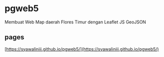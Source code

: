 # pgweb5
Membuat Web Map daerah Flores Timur dengan Leaflet JS GeoJSON

## pages
[https://syawaliniii.github.io/pgweb5/](https://syawaliniii.github.io/pgweb5/)
